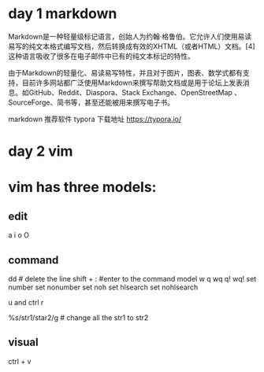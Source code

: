 # day 1 markdown

Markdown是一种轻量级标记语言，创始人为约翰·格鲁伯。它允许人们使用易读易写的纯文本格式编写文档，然后转换成有效的XHTML（或者HTML）文档。[4]这种语言吸收了很多在电子邮件中已有的纯文本标记的特性。

由于Markdown的轻量化、易读易写特性，并且对于图片，图表、数学式都有支持，目前许多网站都广泛使用Markdown来撰写帮助文档或是用于论坛上发表消息。如GitHub、Reddit、Diaspora、Stack Exchange、OpenStreetMap 、SourceForge、简书等，甚至还能被用来撰写电子书。

markdown 推荐软件
typora
下载地址
https://typora.io/

# day 2 vim
# vim has three models:

## edit 
a 
i
o
O

## command
dd # delete the line
shift + : #enter to the command model
w
q
wq
q!
wq!
set number
set nonumber
set noh
set hlsearch
set nohlsearch

u and ctrl r 

%s/str1/star2/g # change all the str1 to str2

## visual
ctrl + v
